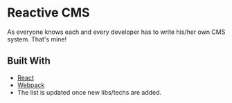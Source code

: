 # Reactive CMS

As everyone knows each and every developer has to write his/her own CMS system. That's mine! 

## Built With

* [React](https://reactjs.org/)
* [Webpack](https://webpack.js.org/)
* The list is updated once new libs/techs are added.
